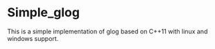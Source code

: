 # Simple_glog
This is a simple implementation of glog based on C++11 with linux and windows support.
